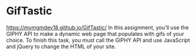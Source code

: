# GifTastic
https://mvmgmdev18.github.io/GifTastic/
In this assignment, you'll use the GIPHY API to make a dynamic web page that populates with gifs of your choice. To finish this task, you must call the GIPHY API and use JavaScript and jQuery to change the HTML of your site.
